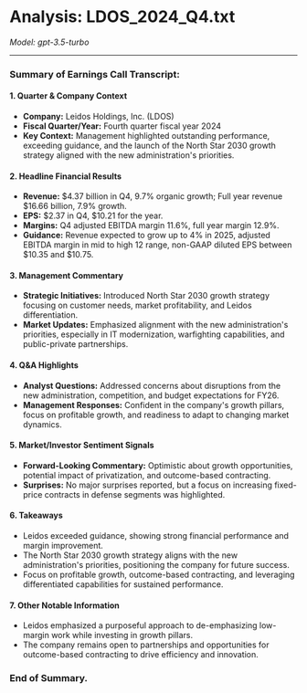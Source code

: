 # Analysis: LDOS_2024_Q4.txt

*Model: gpt-3.5-turbo*

---

### Summary of Earnings Call Transcript:

#### 1. **Quarter & Company Context**
- **Company:** Leidos Holdings, Inc. (LDOS)
- **Fiscal Quarter/Year:** Fourth quarter fiscal year 2024
- **Key Context:** Management highlighted outstanding performance, exceeding guidance, and the launch of the North Star 2030 growth strategy aligned with the new administration's priorities.

#### 2. **Headline Financial Results**
- **Revenue:** $4.37 billion in Q4, 9.7% organic growth; Full year revenue $16.66 billion, 7.9% growth.
- **EPS:** $2.37 in Q4, $10.21 for the year.
- **Margins:** Q4 adjusted EBITDA margin 11.6%, full year margin 12.9%.
- **Guidance:** Revenue expected to grow up to 4% in 2025, adjusted EBITDA margin in mid to high 12 range, non-GAAP diluted EPS between $10.35 and $10.75.

#### 3. **Management Commentary**
- **Strategic Initiatives:** Introduced North Star 2030 growth strategy focusing on customer needs, market profitability, and Leidos differentiation.
- **Market Updates:** Emphasized alignment with the new administration's priorities, especially in IT modernization, warfighting capabilities, and public-private partnerships.

#### 4. **Q&A Highlights**
- **Analyst Questions:** Addressed concerns about disruptions from the new administration, competition, and budget expectations for FY26.
- **Management Responses:** Confident in the company's growth pillars, focus on profitable growth, and readiness to adapt to changing market dynamics.

#### 5. **Market/Investor Sentiment Signals**
- **Forward-Looking Commentary:** Optimistic about growth opportunities, potential impact of privatization, and outcome-based contracting.
- **Surprises:** No major surprises reported, but a focus on increasing fixed-price contracts in defense segments was highlighted.

#### 6. **Takeaways**
- Leidos exceeded guidance, showing strong financial performance and margin improvement.
- The North Star 2030 growth strategy aligns with the new administration's priorities, positioning the company for future success.
- Focus on profitable growth, outcome-based contracting, and leveraging differentiated capabilities for sustained performance.

#### 7. **Other Notable Information**
- Leidos emphasized a purposeful approach to de-emphasizing low-margin work while investing in growth pillars.
- The company remains open to partnerships and opportunities for outcome-based contracting to drive efficiency and innovation.

### End of Summary.